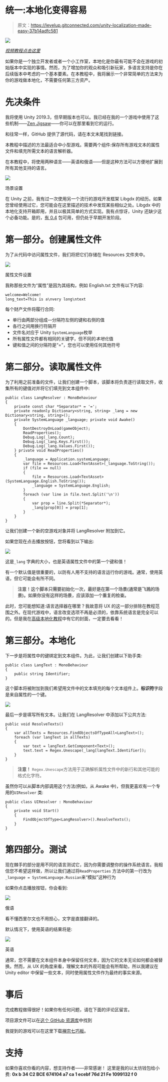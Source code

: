 # 统一:本地化变得容易

> 原文：<https://levelup.gitconnected.com/unity-localization-made-easy-37b14adfc581>

![](img/ed6736559aacf992db45122d60964ff1.png)

[*视频教程点击这里*](https://youtu.be/e_c3JAZ7Zyo)

如果你是一个独立开发者或者一个小工作室，本地化是你最有可能不会在游戏的初始版本中实现的事情。然而，为了增加你的观众和吸引新玩家，多语言支持是你在后续版本中考虑的一个基本要素。在本教程中，我将展示一个非常简单的方法来为你的游戏做本地化，不需要任何第三方资产。

# **先决条件**

我将使用 Unity 2019.3，但早期版本也可以。我已经在我的一个游戏中使用了这些机制——[Zen Jigsaw](https://play.google.com/store/apps/details?id=pro.pudding.zen)——你可以在那里看到它的运行。

和往常一样，GitHub 提供了源代码，请在本文末尾找到链接。

本教程中描述的方法最适合中小型游戏。需要两个组件:保存所有游戏文本的属性文件和填充所需文本的语言解析器。

在本教程中，将使用两种语言——英语和俄语——但是这种方法可以方便地扩展到所有其他支持的语言。

![](img/960338460d64881f9973bc9264323fda.png)

场景设置

在 Unity 之前，我有过一次使用另一个流行的游戏开发框架 Libgdx 的经历。如果您曾经使用过它，您可能会在这里描述的技术中发现某些相似之处。Libgdx 中的本地化支持开箱即用，并且以极其简单的方式实现。我有点惊讶，Unity 还缺少这个必备功能。是的，[有 0.4](https://docs.unity3d.com/Packages/com.unity.localization@0.4/manual/) 包可用，但仍处于早期开发阶段。

# **第一部分。创建属性文件**

为了从代码中访问属性文件，我们将把它们存储在 Resources 文件夹中。

![](img/cbe3a5c9a5b3325acccc69f1eb7dfeb8.png)

属性文件设置

我称那些文件为“属性”是因为其结构，例如 English.txt 文件有以下内容:

```
welcome=Welcome!
long_text=This is a\nvery long\ntext
```

每个财产文件将履行合同:

*   单行由两部分组成—分隔符左侧的键和右侧的值
*   各行之间用换行符隔开
*   文件名对应于 Unity `SystemLanguage`枚举
*   所有属性文件都有相同的关键字，但不同的*本地化*值
*   键和值之间的分隔符是“=”，您也可以使用任何其他符号

# **第二部分。读取属性文件**

为了利用之前准备的文件，让我们创建一个脚本，该脚本将负责逐行读取文件，收集所有的键值对并将它们填充到文本组件中:

```
public class LangResolver : MonoBehaviour
{
    private const char *Separator* = '=';
    private readonly Dictionary<string, string> _lang = new Dictionary<string, string>();
    private SystemLanguage _language; private void Awake()
    {
        DontDestroyOnLoad(gameObject);
        ReadProperties();
        Debug.Log(_lang.Count);
        Debug.Log(_lang.Keys.First());
        Debug.Log(_lang.Values.First());
    } private void ReadProperties()
    {
        _language = Application.systemLanguage;
        var file = Resources.Load<TextAsset>(_language.ToString());
        if (file == null)
        {
            file = Resources.Load<TextAsset>(SystemLanguage.English.ToString());
            _language = SystemLanguage.English;
        }
        foreach (var line in file.text.Split('\n'))
        {
            var prop = line.Split(*Separator*);
            _lang[prop[0]] = prop[1];
        }
    }
}
```

让我们创建一个新的空游戏对象并将 LangResolver 附加到它。

如果您现在点击播放按钮，您将看到以下输出:

![](img/baf592b6f7ea38d64cc53c6a17dcdc87.png)

这是`_lang` 字典的大小，也是英语属性文件中的第一个键和值！

有一个默认值是很重要的，以防有人用不支持的语言运行你的游戏。通常，使用英语，但它可能会有所不同。

> **注意！这个脚本只需要初始化一次，最好是在第一个场景(通常是飞溅的场景)。如果你没有这样的场景，应该添加一个重复的检查。**

此时，您可能想知道:语言选择器在哪里？我故意将 UX 的这一部分排除在教程范围之外。在现代游戏中，语言改变选项不再是必须的，依靠系统语言是完全可以的。但是我在[高级本地化教程](/unity-advanced-localization-802cb954ca16)中有它的封面，一定要去看看！

# 第三部分。本地化

下一步是将属性中的键绑定到文本组件。为此，让我们创建以下助手类:

```
public class LangText : MonoBehaviour
{
    public string Identifier;
}
```

这个脚本将被附加到我们希望用文件中的文本填充的每个文本组件上。**标识符**字段是来自属性的一个键。

![](img/6da834a2bff39645814ff12a383a3597.png)

最后一步是填写所有文本。让我们在 LangResolver 中添加以下公共方法:

```
public void ResolveTexts()
{
    var allTexts = Resources.FindObjectsOfTypeAll<LangText>();
    foreach (var langText in allTexts)
    {
        var text = langText.GetComponent<Text>();
        text.text = Regex.Unescape(_lang[langText.Identifier]);
    }
}
```

> **注意！** `Regex.Unescape`方法用于正确解析属性文件中的新行和其他可能的格式化字符。

虽然你可以从脚本内部调用这个方法(例如，从 Awake 中)，但我更喜欢有一个专用的`UIResolver` 类:

```
public class UIResolver : MonoBehaviour
{
    private void Start()
    {
        FindObjectOfType<LangResolver>().ResolveTexts();
    }
}
```

# **第四部分。测试**

现在棘手的部分是用不同的语言测试它，因为你需要调整你的操作系统语言。我相信您不希望这样做，所以让我们通过将`ReadProperties` 方法中的第一行改为`_language = SystemLanguage.Russian`来“模拟”这种行为

如果你点击播放按钮，你会看到:

![](img/aa2b8c9ff750fbc6b76c16ba12ec0390.png)

俄语

看不懂西里尔文也不用担心，文字是直接翻译的。

默认情况下，使用英语的结果将是:

![](img/482dd6e6d2eb23269172e8b075f39a98.png)

英语

通常，您不需要在文本组件本身中保留任何文本，因为它的文本无论如何都会被替换。然而，从 UX 的角度来看，理解文本的外观可能会有所帮助，所以我建议在 Unity editor 中保留一些文本，同时使用属性文件作为最终的事实来源。

# **事后**

完成教程做得很好！如果你有任何问题，请在下面的评论区留言。

项目源文件可以在[这个 GitHub 资源库](https://github.com/Enigo/UnityEasyLocalization)中找到

我提到的游戏可以在这里下载[禅宗七巧板](https://play.google.com/store/apps/details?id=pro.pudding.zen)。

# 支持

如果你喜欢你看的内容，想支持作者——非常感谢！
这里是我的以太坊钱包给小费:
**0x b 34 C2 BCE 674104 a7 ca 1 ecebf 76d 21 Fe 1099132 f 0**